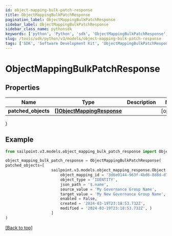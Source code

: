 ```yaml
---
id: object-mapping-bulk-patch-response
title: ObjectMappingBulkPatchResponse
pagination_label: ObjectMappingBulkPatchResponse
sidebar_label: ObjectMappingBulkPatchResponse
sidebar_class_name: pythonsdk
keywords: ['python', 'Python', 'sdk', 'ObjectMappingBulkPatchResponse', 'ObjectMappingBulkPatchResponse'] 
slug: /tools/sdk/python/v3/models/object-mapping-bulk-patch-response
tags: ['SDK', 'Software Development Kit', 'ObjectMappingBulkPatchResponse', 'ObjectMappingBulkPatchResponse']
---
```


# ObjectMappingBulkPatchResponse


## Properties

Name | Type | Description | Notes
------------ | ------------- | ------------- | -------------
**patched_objects** | [**[]ObjectMappingResponse**](object-mapping-response) |  | [optional] 
}

## Example

```python
from sailpoint.v3.models.object_mapping_bulk_patch_response import ObjectMappingBulkPatchResponse

object_mapping_bulk_patch_response = ObjectMappingBulkPatchResponse(
patched_objects=[
                    sailpoint.v3.models.object_mapping_response.Object Mapping Response(
                        object_mapping_id = '3d6e0144-963f-4bd6-8d8d-d77b4e507ce4', 
                        object_type = 'IDENTITY', 
                        json_path = '$.name', 
                        source_value = 'My Governance Group Name', 
                        target_value = 'My New Governance Group Name', 
                        enabled = False, 
                        created = '2024-03-19T23:18:53.732Z', 
                        modified = '2024-03-19T23:18:53.732Z', )
                    ]
)

```
[[Back to top]](#) 

